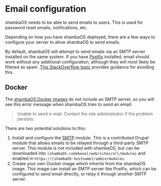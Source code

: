 # Email configuration

shambaOS needs to be able to send emails to users. This is used for password
reset emails, notifications, etc.

Depending on how you have shambaOS deployed, there are a few ways to configure
your server to allow shambaOS to send emails.

By default, shambaOS will attempt to send emails via an SMTP server installed on
the same system. If you have [Postfix](http://www.postfix.org) installed, email
should work without any additional configuration, although they will most likely
be filtered as spam. [This StackOverflow topic](https://stackoverflow.com/questions/371/how-do-you-make-sure-email-you-send-programmatically-is-not-automatically-marked)
provides guidance for avoiding this.

## Docker

The [shambaOS Docker images](/hosting/install#shambaOS-in-docker) do not include an
SMTP server, so you will see this error message when shambaOS tries to send an
email:

> Unable to send e-mail. Contact the site administrator if the problem persists.

There are two potential solutions to this:

1. Install and configure the [SMTP](https://drupal.org/project/smtp) module.
   This is a contributed Drupal module that allows emails to be relayed through
   a third-party SMTP server. This module is not included with shambaOS, but can
   be downloaded into `[shambaOS-codebase]/web/sites/all/modules` and enabled in
   `https://[shambaOS-hostname]/admin/modules`.
2. Create your own Docker image which inherits from the shambaOS image. This
   image can install an SMTP server like Postfix, which can be configured to
   send email directly, or relay it through another SMTP server.
